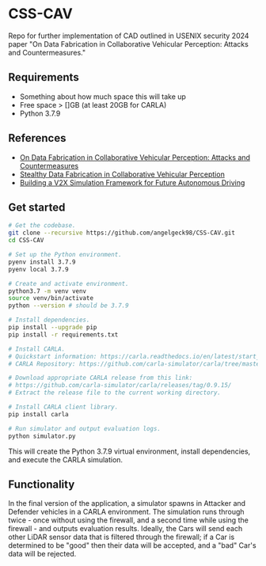 # CSS-CAV
Repo for further implementation of CAD outlined in USENIX security 2024 paper "On Data Fabrication in Collaborative Vehicular Perception: Attacks and Countermeasures." 

## Requirements

- Something about how much space this will take up 
- Free space > []GB (at least 20GB for CARLA)
- Python 3.7.9 

## References

- [On Data Fabrication in Collaborative Vehicular Perception: Attacks and Countermeasures](https://paperswithcode.com/paper/on-data-fabrication-in-collaborative)
- [Stealthy Data Fabrication in Collaborative Vehicular Perception](https://dl.acm.org/doi/10.1145/3690134.3694822)
- [Building a V2X Simulation Framework for Future Autonomous Driving](https://ieeexplore.ieee.org/document/8892860)

## Get started

```bash
# Get the codebase.
git clone --recursive https://github.com/angelgeck98/CSS-CAV.git
cd CSS-CAV

# Set up the Python environment.
pyenv install 3.7.9
pyenv local 3.7.9

# Create and activate environment.
python3.7 -m venv venv
source venv/bin/activate
python --version # should be 3.7.9

# Install dependencies.
pip install --upgrade pip
pip install -r requirements.txt

# Install CARLA.
# Quickstart information: https://carla.readthedocs.io/en/latest/start_quickstart/
# CARLA Repository: https://github.com/carla-simulator/carla/tree/master?tab=readme-ov-file

# Download appropriate CARLA release from this link: 
# https://github.com/carla-simulator/carla/releases/tag/0.9.15/
# Extract the release file to the current working directory.

# Install CARLA client library.
pip install carla

# Run simulator and output evaluation logs.
python simulator.py
```
This will create the Python 3.7.9 virtual environment, install dependencies, and execute the CARLA simulation. 

## Functionality
In the final version of the application, a simulator spawns in Attacker and Defender vehicles in a CARLA environment. The simulation runs through twice - once without using the firewall, and a second time while using the firewall - and outputs evaluation results. Ideally, the Cars will send each other LiDAR sensor data that is filtered through the firewall; if a Car is determined to be "good" then their data will be accepted, and a "bad" Car's data will be rejected. 
